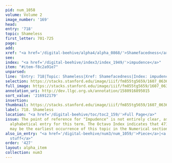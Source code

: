 ```yaml
---
pid: num_1058
volume: Volume 2
image_number: '169'
head:
entry: '718'
topic: Shameless
first_letter: 701-725
page:
add:
xref: "<a href='/digital-beehive/alpha4/alpha_0868/'>Shamefacedness</a>"
see:
index: "<a href='/digital-beehive/index3/index_1949/'>impudence</a>"
item: "#item-f8c2a91e7"
unparsed:
line: 'Entry: 718|Topic: Shameless|Xref: Shamefacedness|Index: impudence|#item-f8c2a91e7'
selection: https://stacks.stanford.edu/image/iiif/fm855tg5659/1607_0636/360,2179,2896,409/full/0/default.jpg
full_image: https://stacks.stanford.edu/image/iiif/fm855tg5659/1607_0636/full/full/0/default.jpg
annotation_uri: http://dev.llgc.org.uk/annotation/1580916895015
sort_value: '216912179'
insertion:
thumbnail: https://stacks.stanford.edu/image/iiif/fm855tg5659/1607_0636/360,2179,600,180/250,/0/default.jpg
label: 718. Shameless
location: "<a href='/digital-beehive/toc/toc2_159/'>Full Page</a>"
issue: The point of reference for "Impudence" is not entirely clear, as there is no
  alphabetical entry for this term. The Octavo Index indicates that 471 [Impudence]
  may be the earliest occurrence of this topic in the Numerical section of the Alvearium.
also_in_entry: "<a href='/digital-beehive/num3/num_1059/'>Piece</a>|<a href='/digital-beehive/num3/num_1060/'>Household
  stuff</a>"
order: '427'
layout: alpha_item
collection: num3
---
```


